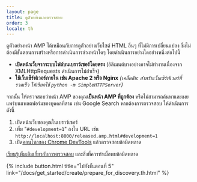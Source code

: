 ```yaml
---
layout: page
title: ดูตัวอย่างและตรวจสอบ
order: 3
locale: th
---
```


ดูตัวอย่างหน้า AMP ได้เหมือนกับการดูตัวอย่างเว็บไซต์ HTML อื่นๆ ที่ไม่มีการเปลี่ยนแปลง ซึ่งไม่ต้องมีขั้นตอนการสร้างหรือการดำเนินการล่วงหน้าใดๆ โดยดำเนินการอย่างใดอย่างหนึ่งต่อไปนี้

  - **เปิดหน้าเว็บจากระบบไฟล์บนเบราว์เซอร์โดยตรง** (อิลิเมนต์บางอย่างอาจไม่ทำงานเนื่องจาก XMLHttpRequests ดำเนินการไม่สำเร็จ)
  - **ใช้เว็บเซิร์ฟเวอร์ภายใน เช่น Apache 2 หรือ Nginx**
    *(เคล็ดลับ: สำหรับเว็บเซิร์ฟเวอร์ที่รวดเร็ว ให้เรียกใช้ `python -m SimpleHTTPServer`)*

จากนั้น ให้ตรวจสอบว่าหน้า AMP ของคุณ**เป็นหน้า AMP ที่ถูกต้อง** หรือไม่สามารถค้นหาและเผยแพร่บนแพลตฟอร์มของบุคคลที่สาม เช่น Google Search หากต้องการตรวจสอบ ให้ดำเนินการดังนี้

  1. เปิดหน้าเว็บของคุณในเบราว์เซอร์
  1. เพิ่ม "`#development=1`" ลงใน URL เช่น `http://localhost:8000/released.amp.html#development=1`
  1. เปิด[คอนโซลของ Chrome DevTools](https://developers.google.com/web/tools/chrome-devtools/debug/console/) แล้วตรวจสอบข้อผิดพลาด

[เรียนรู้เพิ่มเติมเกี่ยวกับการตรวจสอบ](/docs/guides/validate.html) และสิ่งที่ควรทำเมื่อพบข้อผิดพลาด

{% include button.html title="ไปยังขั้นตอนที่ 5" link="/docs/get_started/create/prepare_for_discovery.th.html" %}
